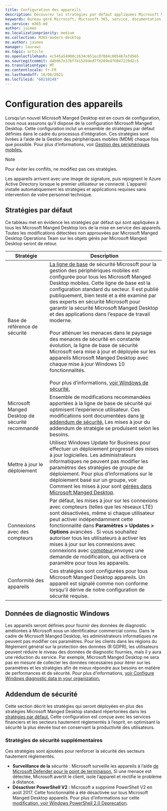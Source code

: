 ```yaml
---
title: Configuration des appareils
description: Découvrez les stratégies par défaut appliquées Microsoft Manged Desktop appareils.
keywords: Bureau géré Microsoft, Microsoft 365, service, documentation
ms.service: m365-md
author: jaimeo
ms.localizationpriority: medium
ms.collection: M365-modern-desktop
ms.author: jaimeo
manager: laurawi
ms.topic: article
ms.openlocfilehash: ec545a54988c2634c651ec07084c005467afd565
ms.sourcegitcommit: d4b867e37bf741528ded7fb289e4f6847228d2c5
ms.translationtype: MT
ms.contentlocale: fr-FR
ms.lasthandoff: 10/06/2021
ms.locfileid: "60210148"
---
```

# <a name="device-configuration"></a>Configuration des appareils


<!--This topic is the target for a "Learn more" link in the Enterprise Agreement (aka.ms/dev-config); do not delete.-->

<!-- Device configuration and Security Addendum-->

Lorsqu’un nouvel Microsoft Manged Desktop est en cours de configuration, nous nous assurons qu’il dispose de la configuration Microsoft Manged Desktop. Cette configuration inclut un ensemble de stratégies par défaut définies dans le cadre du processus d’intégration. Ces stratégies sont livrées à l’aide de la Gestion des périphériques mobiles (MDM) chaque fois que possible. Pour plus d’informations, voir [Gestion des périphériques mobiles.](/windows/client-management/mdm/) 

>[!NOTE]
>Pour éviter les conflits, ne modifiez pas ces stratégies.

Les appareils arrivent avec une image de signature, puis rejoignent le Azure Active Directory lorsque le premier utilisateur se connecté. L’appareil installe automatiquement les stratégies et applications requises sans intervention de votre personnel technique.

## <a name="default-policies"></a>Stratégies par défaut

Ce tableau met en évidence les stratégies par défaut qui sont appliquées à tous les Microsoft Manged Desktop lors de la mise en service des appareils. Toutes les modifications détectées non approuvées par Microsoft Manged Desktop Operations Team sur les objets gérés par Microsoft Manged Desktop seront de retour.

Stratégie | Description
--- | ---
Base de référence de sécurité | [La ligne de base](/windows/device-security/windows-security-baselines) de sécurité Microsoft pour la gestion des périphériques mobiles est configurée pour tous les Microsoft Manged Desktop mobiles. Cette ligne de base est la configuration standard du secteur. Il est publié publiquement, bien testé et a été examiné par des experts en sécurité Microsoft pour garantir la sécurité Microsoft Manged Desktop et des applications dans l’espace de travail moderne. <br><br>Pour atténuer les menaces dans le paysage des menaces de sécurité en constante évolution, la ligne de base de sécurité Microsoft sera mise à jour et déployée sur les appareils Microsoft Manged Desktop avec chaque mise à jour Windows 10 fonctionnalités.<br><br>Pour plus d’informations, [voir Windows de sécurité.](/windows/security/threat-protection/windows-security-baselines)
Microsoft Manged Desktop de sécurité recommandé | Ensemble de modifications recommandées apportées à la ligne de base de sécurité qui optimisent l’expérience utilisateur.  Ces modifications sont documentées dans [le addendum de sécurité.](#security-addendum) Les mises à jour du addendum de stratégie se produisent selon les besoins.  
Mettre à jour le déploiement | Utilisez Windows Update for Business pour effectuer un déploiement progressif des mises à jour logicielles. Les administrateurs informatiques ne peuvent pas modifier les paramètres des stratégies de groupe de déploiement. Pour plus d’informations sur le déploiement basé sur un groupe, voir Comment les mises à jour sont [gérées dans Microsoft Manged Desktop](updates.md).
Connexions avec des compteurs | Par défaut, les mises à jour sur les connexions avec compteurs (telles que les réseaux LTE) sont désactivées, même si chaque utilisateur peut activer indépendamment cette fonctionnalité dans **Paramètres > Updates > Options** avancées . Si vous souhaitez autoriser tous les utilisateurs à activer les mises à jour sur les connexions avec connexions avec [compteur,](../working-with-managed-desktop/admin-support.md)envoyez une demande de modification, qui activera ce paramètre pour tous les appareils.
| Conformité des appareils | Ces stratégies sont configurées pour tous Microsoft Manged Desktop appareils. Un appareil est signalé comme non conforme lorsqu’il dérive de notre configuration de sécurité requise.

## <a name="windows-diagnostic-data"></a>Données de diagnostic Windows

 Les appareils seront définies pour fournir des données de diagnostic améliorées à Microsoft sous un identificateur commercial connu. Dans le cadre de Microsoft Manged Desktop, les administrateurs informatiques ne peuvent pas modifier ces paramètres. Pour les clients dans les régions du Règlement général sur la protection des données (R GDPR), les utilisateurs peuvent réduire le niveau des données de diagnostic fournies, mais il y aura une réduction du service. Par exemple, Microsoft Manged Desktop ne sera pas en mesure de collecter les données nécessaires pour itérer sur les paramètres et les stratégies afin de mieux répondre aux besoins en matière de performances et de sécurité. Pour plus d’informations, [voir Configure Windows diagnostic data in your organization.](/windows/privacy/configure-windows-diagnostic-data-in-your-organization#enhanced-level)

## <a name="security-addendum"></a>Addendum de sécurité

 Cette section décrit les stratégies qui seront déployées en plus des stratégies Microsoft Manged Desktop standard répertoriées dans les [stratégies par défaut.](#default-policies) Cette configuration est conçue avec les services financiers et les secteurs hautement réglementés à l’esprit, en optimisant la sécurité la plus élevée tout en conservant la productivité des utilisateurs.

 ### <a name="additional-security-policies"></a>Stratégies de sécurité supplémentaires

 Ces stratégies sont ajoutées pour renforcer la sécurité des secteurs hautement réglementés. 
 - **Surveillance de la** sécurité : Microsoft surveille les appareils à l’aide [de Microsoft Defender pour le point de terminaison.](/windows/security/threat-protection/windows-defender-atp/windows-defender-advanced-threat-protection) Si une menace est détectée, Microsoft avertit le client, isole l’appareil et rectifie le problème à distance. 
 - **Désactiver PowerShell V2 :** Microsoft a supprimé PowerShell V2 en août 2017. Cette fonctionnalité a été désactivée sur tous Microsoft Manged Desktop appareils. Pour plus d’informations sur cette [modification, voir Windows PowerShell 2.0 Deprecation](https://devblogs.microsoft.com/powershell/windows-powershell-2-0-deprecation/).
